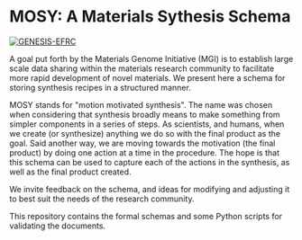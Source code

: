 # MOSY: A Materials Sythesis Schema

[![GENESIS-EFRC](https://circleci.com/gh/GENESIS-EFRC/mosydb-schema.svg?style=svg)](https://app.circleci.com/pipelines/github/GENESIS-EFRC/mosydb-schema)

A goal put forth by the Materials Genome Initiative (MGI) is to establish large scale data sharing within the materials
research community to facilitate more rapid development of novel materials.
We present here a schema for storing synthesis recipes in a structured manner.

MOSY stands for "motion motivated synthesis". The name was chosen when considering that synthesis broadly means
to make something from simpler components in a series of steps. As scientists, and humans, when we create (or synthesize)
anything we do so with the final product as the goal. Said another way, we are moving towards the motivation (the final
product) by doing one action at a time in the procedure. The hope is that this schema can be used to capture each of
the actions in the synthesis, as well as the final product created.

We invite feedback on the schema, and ideas for modifying and adjusting it to best suit the needs of the
research community.

This repository contains the formal schemas and some Python scripts for validating the documents.